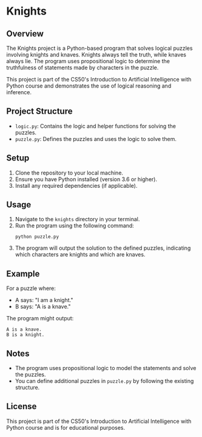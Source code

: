# Knights

## Overview
The Knights project is a Python-based program that solves logical puzzles involving knights and knaves. Knights always tell the truth, while knaves always lie. The program uses propositional logic to determine the truthfulness of statements made by characters in the puzzle.

This project is part of the CS50's Introduction to Artificial Intelligence with Python course and demonstrates the use of logical reasoning and inference.

## Project Structure
- `logic.py`: Contains the logic and helper functions for solving the puzzles.
- `puzzle.py`: Defines the puzzles and uses the logic to solve them.

## Setup
1. Clone the repository to your local machine.
2. Ensure you have Python installed (version 3.6 or higher).
3. Install any required dependencies (if applicable).

## Usage
1. Navigate to the `knights` directory in your terminal.
2. Run the program using the following command:
   ```
   python puzzle.py
   ```
3. The program will output the solution to the defined puzzles, indicating which characters are knights and which are knaves.

## Example
For a puzzle where:
- A says: "I am a knight."
- B says: "A is a knave."

The program might output:
```
A is a knave.
B is a knight.
```

## Notes
- The program uses propositional logic to model the statements and solve the puzzles.
- You can define additional puzzles in `puzzle.py` by following the existing structure.

## License
This project is part of the CS50's Introduction to Artificial Intelligence with Python course and is for educational purposes.